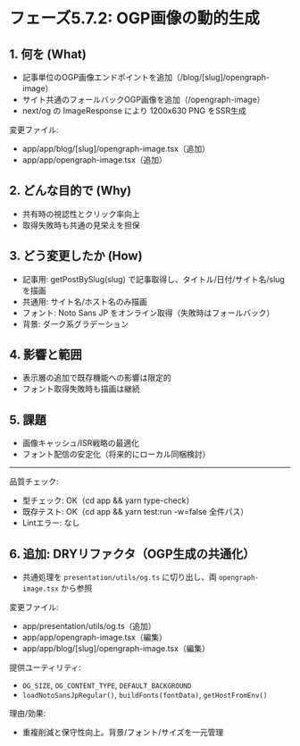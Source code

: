 # フェーズ5.7.2: OGP画像の動的生成

## 1. 何を (What)
- 記事単位のOGP画像エンドポイントを追加（/blog/[slug]/opengraph-image）
- サイト共通のフォールバックOGP画像を追加（/opengraph-image）
- next/og の ImageResponse により 1200x630 PNG をSSR生成

変更ファイル:
- app/app/blog/[slug]/opengraph-image.tsx（追加）
- app/app/opengraph-image.tsx（追加）

## 2. どんな目的で (Why)
- 共有時の視認性とクリック率向上
- 取得失敗時も共通の見栄えを担保

## 3. どう変更したか (How)
- 記事用: getPostBySlug(slug) で記事取得し、タイトル/日付/サイト名/slugを描画
- 共通用: サイト名/ホスト名のみ描画
- フォント: Noto Sans JP をオンライン取得（失敗時はフォールバック）
- 背景: ダーク系グラデーション

## 4. 影響と範囲
- 表示層の追加で既存機能への影響は限定的
- フォント取得失敗時も描画は継続

## 5. 課題
- 画像キャッシュ/ISR戦略の最適化
- フォント配信の安定化（将来的にローカル同梱検討）

---
品質チェック:
- 型チェック: OK（cd app && yarn type-check）
- 既存テスト: OK（cd app && yarn test:run -w=false 全件パス）
- Lintエラー: なし

## 6. 追加: DRYリファクタ（OGP生成の共通化）
- 共通処理を `presentation/utils/og.ts` に切り出し、両 `opengraph-image.tsx` から参照

変更ファイル:
- app/presentation/utils/og.ts（追加）
- app/app/opengraph-image.tsx（編集）
- app/app/blog/[slug]/opengraph-image.tsx（編集）

提供ユーティリティ:
- `OG_SIZE`, `OG_CONTENT_TYPE`, `DEFAULT_BACKGROUND`
- `loadNotoSansJpRegular()`, `buildFonts(fontData)`, `getHostFromEnv()`

理由/効果:
- 重複削減と保守性向上。背景/フォント/サイズを一元管理

